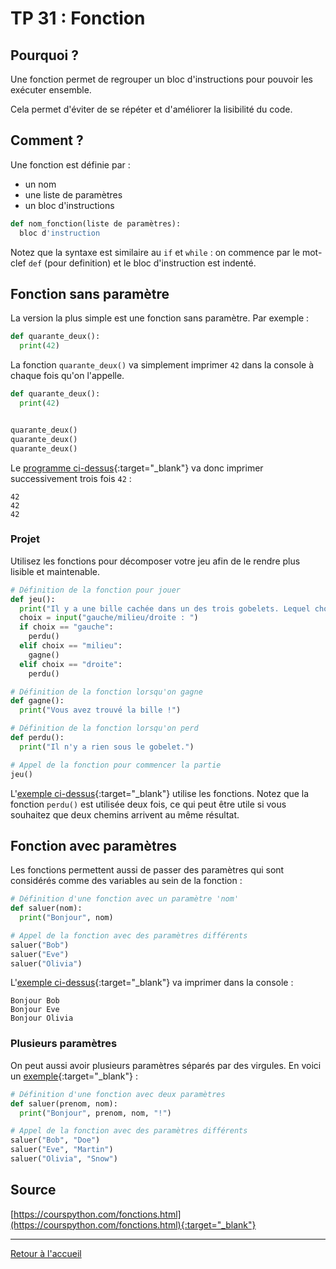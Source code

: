 # TP 31 : Fonction

## Pourquoi ?

Une fonction permet de regrouper un bloc d'instructions pour pouvoir les exécuter ensemble. 

Cela permet d'éviter de se répéter et d'améliorer la lisibilité du code. 

## Comment ?

Une fonction est définie par :
- un nom
- une liste de paramètres
- un bloc d'instructions

```python
def nom_fonction(liste de paramètres):
  bloc d'instruction
```

Notez que la syntaxe est similaire au `if` et `while` : on commence par le mot-clef `def` (pour definition) et le bloc d'instruction est indenté. 

## Fonction sans paramètre

La version la plus simple est une fonction sans paramètre. Par exemple :

```python
def quarante_deux():
  print(42)
```

La fonction `quarante_deux()` va simplement imprimer `42` dans la console à chaque fois qu'on l'appelle. 

```python
def quarante_deux():
  print(42)


quarante_deux()
quarante_deux()
quarante_deux()
```

Le [programme ci-dessus](https://gymnacode.web.app/editor?code=eNpLSU1TKCxNLErMK0mNT0ktrdDQtOJSUCgoyswr0TAx0uTi4kKTJsQHAHr8HAY%3D){:target="_blank"} va donc imprimer successivement trois fois `42` :

```
42
42
42
```

### Projet

Utilisez les fonctions pour décomposer votre jeu afin de le rendre plus lisible et maintenable. 

```python
# Définition de la fonction pour jouer
def jeu():
  print("Il y a une bille cachée dans un des trois gobelets. Lequel choisissez-vous ?")
  choix = input("gauche/milieu/droite : ")
  if choix == "gauche":
    perdu()
  elif choix == "milieu":
    gagne()
  elif choix == "droite":
    perdu()

# Définition de la fonction lorsqu'on gagne
def gagne():
  print("Vous avez trouvé la bille !")

# Définition de la fonction lorsqu'on perd
def perdu():
  print("Il n'y a rien sous le gobelet.")

# Appel de la fonction pour commencer la partie
jeu()
```

L'[exemple ci-dessus](https://gymnacode.web.app/editor?code=eNqNkc1OwzAQhO95iiE9tD3Q3itVCIkLEmfurrNJtnJs1z8R9I3yHHkx7CRIFFWIm70efTOeXeFlHGrWHNhoVAQlUBstp6s10eFsIrmiohpnipvtoQCsYx025avCJwSiJpxYKYIUsh0HQiW0T%2BOE8wjOsEdjTqQo%2BB3e6BJJQbZpzN7T9bE30eOp3CZwnn7gCNY2JoNGRNnSvmPFFPdVIgXCAZOU62%2F1EYuwzNlSOnJVCprOpG5UM2dRNaLRdE812%2FxiFau%2FelLG%2BUtcp9NEncpa%2BD%2Fqes%2F%2FFD1dcyexH4fMmIt7KP9vkSNNDku224XodV6JY9Lw2S%2FBl%2B53s8eztan%2Be4uWputIS3L5yQoXmIpp5V8KvLU%2B){:target="_blank"} utilise les fonctions. Notez que la fonction `perdu()` est utilisée deux fois, ce qui peut être utile si vous souhaitez que deux chemins arrivent au même résultat. 

## Fonction avec paramètres

Les fonctions permettent aussi de passer des paramètres qui sont considérés comme des variables au sein de la fonction :

```python
# Définition d'une fonction avec un paramètre 'nom'
def saluer(nom):
  print("Bonjour", nom)

# Appel de la fonction avec des paramètres différents
saluer("Bob")
saluer("Eve")
saluer("Olivia")
```

L'[exemple ci-dessus](https://gymnacode.web.app/editor?code=eNpdzEsKwjAURuF5VvGTDtKCK3Cm6Ng1xOYGrqQ3IY%2Buya6jG7OKSHH4ceB0uKyLZ%2BHKUeBME4KPMn5oZxrRBMlmO63PmglG4mSUI49iQ6Pcbx6OCkiZpfb6HOURW9YHvINSHU4pUYAjBPt3dlR26wLH3q9LJqlFfe%2Fb766Hn64z7XQLPLPVwwvsf0Tg){:target="_blank"} va imprimer dans la console :

```
Bonjour Bob
Bonjour Eve
Bonjour Olivia
```

### Plusieurs paramètres

On peut aussi avoir plusieurs paramètres séparés par des virgules. En voici un [exemple](https://gymnacode.web.app/editor?code=eNpljUsKwjAQQPc5xZgubKEncKfUpXThCWIzgZF0EvKpHsmeoxczFYWCm4F5M7xXQbfMhpgSOQa9z4xgHA%2BfVU04gMb8BK%2BCGpdXChiFRgNR2Yyh9gHZjS2U0RwEgA%2FEqZYnx3eXg2xh89CC3MlGiAqO3qMtXrDqrxW3KdBkzDIXR4rimyzyWxHLzmGx%2FeB5whVeVEjEG95bmkitpyu7h2zen01Rsw%3D%3D){:target="_blank"} :

```python
# Définition d'une fonction avec deux paramètres
def saluer(prenom, nom):
  print("Bonjour", prenom, nom, "!")

# Appel de la fonction avec des paramètres différents
saluer("Bob", "Doe")
saluer("Eve", "Martin")
saluer("Olivia", "Snow")
```

## Source

[https://courspython.com/fonctions.html](https://courspython.com/fonctions.html){:target="_blank"}

---

[Retour à l'accueil](../README.md)

